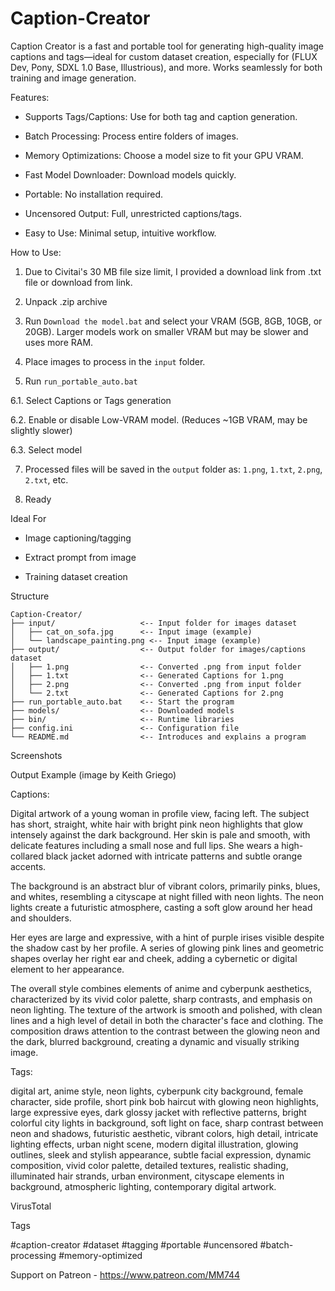 # Caption-Creator
Caption Creator is a fast and portable tool for generating high-quality image captions and tags—ideal for custom dataset creation, especially for (FLUX Dev, Pony, SDXL 1.0 Base, Illustrious), and more. Works seamlessly for both training and image generation.

Features:

- Supports Tags/Captions: Use for both tag and caption generation.

- Batch Processing: Process entire folders of images.

- Memory Optimizations: Choose a model size to fit your GPU VRAM.

- Fast Model Downloader: Download models quickly.

- Portable: No installation required.

- Uncensored Output: Full, unrestricted captions/tags.

- Easy to Use: Minimal setup, intuitive workflow.



How to Use:

1. Due to Civitai's 30 MB file size limit, I provided a download link from .txt file or download from link.

2. Unpack .zip archive

3. Run `Download the model.bat` and select your VRAM (5GB, 8GB, 10GB, or 20GB). Larger models work on smaller VRAM but may be slower and uses more RAM.

4. Place images to process in the `input` folder.

6. Run `run_portable_auto.bat`

6.1. Select Captions or Tags generation

6.2. Enable or disable Low-VRAM model. (Reduces ~1GB VRAM, may be slightly slower)

6.3. Select model

7. Processed files will be saved in the `output` folder as: `1.png`, `1.txt`, `2.png`, `2.txt`, etc.

8. Ready



Ideal For

- Image captioning/tagging

- Extract prompt from image

- Training dataset creation



Structure

```
Caption-Creator/
├── input/                   <-- Input folder for images dataset
│   ├── cat_on_sofa.jpg      <-- Input image (example)
│   └── landscape_painting.png <-- Input image (example)
├── output/                  <-- Output folder for images/captions dataset
│   ├── 1.png                <-- Converted .png from input folder
│   ├── 1.txt                <-- Generated Captions for 1.png
│   ├── 2.png                <-- Converted .png from input folder
│   └── 2.txt                <-- Generated Captions for 2.png
├── run_portable_auto.bat    <-- Start the program
├── models/                  <-- Downloaded models
├── bin/                     <-- Runtime libraries
├── config.ini               <-- Configuration file
└── README.md                <-- Introduces and explains a program
```


Screenshots




Output Example (image by Keith Griego)

Captions:

Digital artwork of a young woman in profile view, facing left. The subject has short, straight, white hair with bright pink neon highlights that glow intensely against the dark background. Her skin is pale and smooth, with delicate features including a small nose and full lips. She wears a high-collared black jacket adorned with intricate patterns and subtle orange accents.

The background is an abstract blur of vibrant colors, primarily pinks, blues, and whites, resembling a cityscape at night filled with neon lights. The neon lights create a futuristic atmosphere, casting a soft glow around her head and shoulders.

Her eyes are large and expressive, with a hint of purple irises visible despite the shadow cast by her profile. A series of glowing pink lines and geometric shapes overlay her right ear and cheek, adding a cybernetic or digital element to her appearance.

The overall style combines elements of anime and cyberpunk aesthetics, characterized by its vivid color palette, sharp contrasts, and emphasis on neon lighting. The texture of the artwork is smooth and polished, with clean lines and a high level of detail in both the character's face and clothing. The composition draws attention to the contrast between the glowing neon and the dark, blurred background, creating a dynamic and visually striking image.

Tags:

digital art, anime style, neon lights, cyberpunk city background, female character, side profile, short pink bob haircut with glowing neon highlights, large expressive eyes, dark glossy jacket with reflective patterns, bright colorful city lights in background, soft light on face, sharp contrast between neon and shadows, futuristic aesthetic, vibrant colors, high detail, intricate lighting effects, urban night scene, modern digital illustration, glowing outlines, sleek and stylish appearance, subtle facial expression, dynamic composition, vivid color palette, detailed textures, realistic shading, illuminated hair strands, urban environment, cityscape elements in background, atmospheric lighting, contemporary digital artwork.



VirusTotal



Tags

#caption-creator #dataset #tagging #portable #uncensored #batch-processing #memory-optimized



Support on Patreon - https://www.patreon.com/MM744
